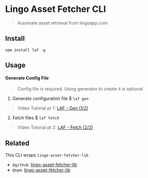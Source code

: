 # Lingo Asset Fetcher CLI

> Automate asset retrieval from lingoapp.com

## Install

```
npm install laf -g
```

## Usage

#### Generate Config File

> Config file is required. Using generator to create it is optional

1. Generate configuration file
   \$ `laf gen`

> Video Tutorial pt 1: [LAF - Gen (1/2)](https://youtu.be/J3UH4K_Nu0g)

2. Fetch files
   \$ `laf fetch`

> Video Tutorial pt 2: [LAF - Fetch (2/2)](https://youtu.be/AeN6RgTHCyQ)

## Related

This CLI wraps `lingo-asset-fetcher-lib`

- `@github`: [lingo-asset-fetcher-lib](https://github.com/servexyz/lingo-asset-fetcher-lib)
- `@npm`: [lingo-asset-fetcher-lib](https://www.npmjs.com/package/laf-lib)
